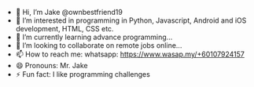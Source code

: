 - 👋 Hi, I’m Jake @ownbestfriend19
- 👀 I’m interested in programming in Python, Javascript, Android and iOS development, HTML, CSS etc.
- 🌱 I’m currently learning advance programming...
- 💞️ I’m looking to collaborate on remote jobs online...
- 📫 How to reach me: whatsapp: https://www.wasap.my/+60107924157
- 😄 Pronouns: Mr. Jake
- ⚡ Fun fact: I like programming challenges

<!---
ownbestfriend19/ownbestfriend19 is a ✨ special ✨ repository because its `README.md` (this file) appears on your GitHub profile.
You can click the Preview link to take a look at your changes.
--->
